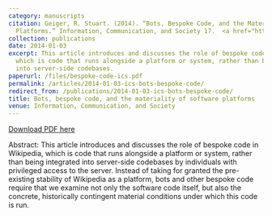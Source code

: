 ```yaml
---
category: manuscripts
citation: Geiger, R. Stuart. (2014). “Bots, Bespoke Code, and the Materiality of Software
  Platforms.” Information, Communication, and Society 17.  <a href="http://stuartgeiger.com/bespoke-code-ics.pdf">http://stuartgeiger.com/bespoke-code-ics.pdf</a>
collection: publications
date: 2014-01-03
excerpt: This article introduces and discusses the role of bespoke code in Wikipedia,
  which is code that runs alongside a platform or system, rather than being integrated
  into server-side codebases.
paperurl: /files/bespoke-code-ics.pdf
permalink: /articles/2014-01-03-ics-bots-bespoke-code/
redirect_from: /publications/2014-01-03-ics-bots-bespoke-code/
title: Bots, bespoke code, and the materiality of software platforms
venue: Information, Communication, and Society
---
```


<a href='http://stuartgeiger.com/bespoke-code-ics.pdf'>Download PDF here</a>

Abstract: This article introduces and discusses the role of bespoke code in Wikipedia, which is code that runs alongside a platform or system, rather than being integrated into server-side codebases by individuals with privileged access to the server. Instead of taking for granted the pre-existing stability of Wikipedia as a platform, bots and other bespoke code require that we examine not only the software code itself, but also the concrete, historically contingent material conditions under which this code is run.